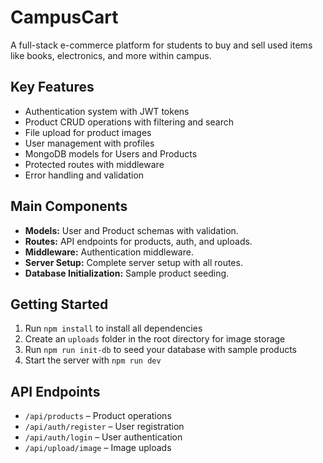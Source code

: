 # CampusCart

A full-stack e-commerce platform for students to buy and sell used items like books, electronics, and more within campus.

## Key Features

- Authentication system with JWT tokens
- Product CRUD operations with filtering and search
- File upload for product images
- User management with profiles
- MongoDB models for Users and Products
- Protected routes with middleware
- Error handling and validation

## Main Components

- **Models:** User and Product schemas with validation.
- **Routes:** API endpoints for products, auth, and uploads.
- **Middleware:** Authentication middleware.
- **Server Setup:** Complete server setup with all routes.
- **Database Initialization:** Sample product seeding.

## Getting Started

1. Run `npm install` to install all dependencies
2. Create an `uploads` folder in the root directory for image storage
3. Run `npm run init-db` to seed your database with sample products
4. Start the server with `npm run dev`

## API Endpoints

- `/api/products` – Product operations
- `/api/auth/register` – User registration
- `/api/auth/login` – User authentication
- `/api/upload/image` – Image uploads